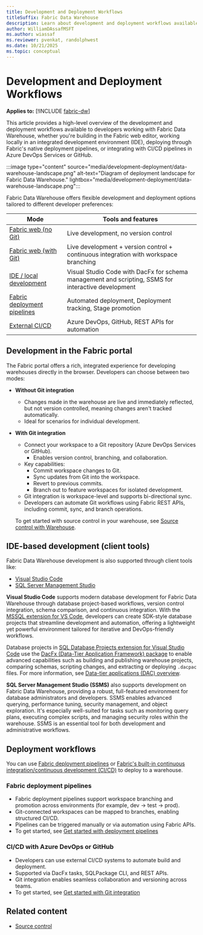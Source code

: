 ```yaml
---
title: Development and Deployment Workflows
titleSuffix: Fabric Data Warehouse
description: Learn about development and deployment workflows available to developers working with Fabric Data Warehouse.
author: WilliamDAssafMSFT
ms.author: wiassaf
ms.reviewer: pvenkat, randolphwest
ms.date: 10/21/2025
ms.topic: conceptual
---
```

# Development and Deployment Workflows

**Applies to:** [!INCLUDE [fabric-dw](includes/applies-to-version/fabric-dw.md)]

This article provides a high-level overview of the development and deployment workflows available to developers working with Fabric Data Warehouse, whether you're building in the Fabric web editor, working locally in an integrated development environment (IDE), deploying through Fabric's native deployment pipelines, or integrating with CI/CD pipelines in Azure DevOps Services or GitHub.

:::image type="content" source="media/development-deployment/data-warehouse-landscape.png" alt-text="Diagram of deployment landscape for Fabric Data Warehouse." lightbox="media/development-deployment/data-warehouse-landscape.png":::

Fabric Data Warehouse offers flexible development and deployment options tailored to different developer preferences:

| Mode | Tools and features |
| --- | --- |
| [Fabric web (no Git)](#development-in-the-fabric-portal) | Live development, no version control |
| [Fabric web (with Git)](#development-in-the-fabric-portal) | Live development + version control + continuous integration with workspace branching |
| [IDE / local development](#ide-based-development-client-tools) | Visual Studio Code with DacFx for schema management and scripting, SSMS for interactive development |
| [Fabric deployment pipelines](#fabric-deployment-pipelines) | Automated deployment, Deployment tracking, Stage promotion |
| [External CI/CD](#cicd-with-azure-devops-or-github) | Azure DevOps, GitHub, REST APIs for automation |

## Development in the Fabric portal

The Fabric portal offers a rich, integrated experience for developing warehouses directly in the browser. Developers can choose between two modes:

- **Without Git integration**

    - Changes made in the warehouse are live and immediately reflected, but not version controlled, meaning changes aren't tracked automatically.
    - Ideal for scenarios for individual development.

- **With Git integration**

    - Connect your workspace to a Git repository (Azure DevOps Services or GitHub).
        - Enables version control, branching, and collaboration.
    - Key capabilities:
      - Commit workspace changes to Git.
      - Sync updates from Git into the workspace.
      - Revert to previous commits.
      - Branch out to feature workspaces for isolated development.
    - Git integration is workspace-level and supports bi-directional sync.
    - Developers can automate Git workflows using Fabric REST APIs, including commit, sync, and branch operations.
    
   To get started with source control in your warehouse, see [Source control with Warehouse](source-control.md).
    
## IDE-based development (client tools)

Fabric Data Warehouse development is also supported through client tools like:

- [Visual Studio Code](https://code.visualstudio.com/)
- [SQL Server Management Studio](https://aka.ms/ssms)

**Visual Studio Code** supports modern database development for Fabric Data Warehouse through database project-based workflows, version control integration, schema comparison, and continuous integration. With the [MSSQL extension for VS Code](/sql/tools/visual-studio-code-extensions/mssql/mssql-extension-visual-studio-code?view=fabric&preserve-view=true), developers can create SDK-style database projects that streamline development and automation, offering a lightweight yet powerful environment tailored for iterative and DevOps-friendly workflows. 

Database projects in [SQL Database Projects extension for Visual Studio Code](/sql/tools/visual-studio-code-extensions/sql-database-projects/sql-database-projects-extension?view=fabric&preserve-view=true) use the [DacFx (Data-Tier Application Framework) package](/sql/tools/sqlpackage/sqlpackage) to enable advanced capabilities such as building and publishing warehouse projects, comparing schemas, scripting changes, and extracting or deploying `.dacpac` files. For more information, see [Data-tier applications (DAC) overview](/sql/tools/sql-database-projects/concepts/data-tier-applications/overview).

**SQL Server Management Studio (SSMS)** also supports development on Fabric Data Warehouse, providing a robust, full-featured environment for database administrators and developers. SSMS enables advanced querying, performance tuning, security management, and object exploration. It's especially well-suited for tasks such as monitoring query plans, executing complex scripts, and managing security roles within the warehouse. SSMS is an essential tool for both development and administrative workflows.

## Deployment workflows

You can use [Fabric deployment pipelines](../cicd/deployment-pipelines/intro-to-deployment-pipelines.md) or [Fabric's built-in continuous integration/continuous development (CI/CD)](../cicd/cicd-overview.md) to deploy to a warehouse.

### Fabric deployment pipelines

- Fabric deployment pipelines support workspace branching and promotion across environments (for example, dev → test → prod).
- Git-connected workspaces can be mapped to branches, enabling structured CI/CD.
- Pipelines can be triggered manually or via automation using Fabric APIs.
- To get started, see [Get started with deployment pipelines](../cicd/deployment-pipelines/get-started-with-deployment-pipelines.md)

### CI/CD with Azure DevOps or GitHub

- Developers can use external CI/CD systems to automate build and deployment.
- Supported via DacFx tasks, SQLPackage CLI, and REST APIs.
- Git integration enables seamless collaboration and versioning across teams.
- To get started, see [Get started with Git integration](../cicd/git-integration/git-get-started.md)

## Related content

- [Source control](source-control.md)
